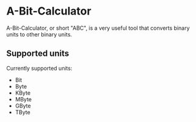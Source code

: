 # A-Bit-Calculator
A-Bit-Calculator, or short "ABC", is a very useful tool that converts binary units to other binary units.

## Supported units
Currently supported units:
- Bit
- Byte
- KByte
- MByte
- GByte
- TByte
